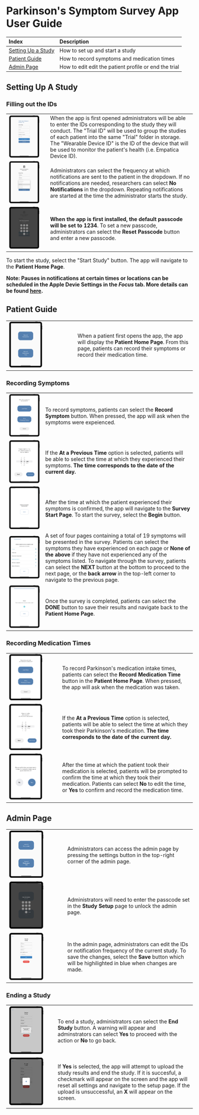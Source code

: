 # Parkinson's Symptom Survey App User Guide


| Index                                                                    | Description                                 |
| :----------------------------------------------------------------------- | :------------------------------------------ |
| [Setting Up a Study](#setting-up-a-study)| How to set up and start a study         |
| [Patient Guide](#patient-guide)                                        | How to record symptoms and medication times                  |
| [Admin Page](#admin-page)                                          | How to edit edit the patient profile or end the trial                   |



## Setting Up A Study

### Filling out the IDs

|   |   |
|---|---|
|<img src="../assets/study_setup.png" width="85%">| When the app is first opened administrators will be able to enter the IDs corresponding to the study they will conduct. The "Trial ID" will be used to group the studies of each patient into the same "Trial" folder in storage. The "Wearable Device ID" is the ID of the device that will be used to monitor the patient's health (i.e. Empatica Device ID). |
|<img src="../assets/select_notifications.png" width="85%">| Administrators can select the frequency at which notifications are sent to the patient in the dropdown. If no notifications are needed, researchers can select **No Notifications** in the dropdown. Repeating notifications are started at the time the administrator starts the study.  |
|<img src="../assets/confirm_new_passcode.png" width="85%">| **When the app is first installed, the default passcode will be set to 1234**. To set a new passcode, administrators can select the **Reset Passcode** button and enter a new passcode. |

To start the study, select the "Start Study" button. The app will navigate to the **Patient Home Page**.

**Note: Pauses in notifications at certain times or locations can be scheduled in the Apple Devie Settings in the *Focus* tab. More details can be found [here](https://support.apple.com/en-ca/HT204321#:~:text=Go%20to%20Settings%20%3E%20Focus.,while%20using%20a%20certain%20app.).**

## Patient Guide

|   |   |
|---|---|
|<img src="../assets/patient_home_page.png" width="53%">| When a patient first opens the app, the app will display the **Patient Home Page**. From this page, patients can record their symptoms or record their medication time. |

### Recording Symptoms

|   |   |
|---|---|
|<img src="../assets/now_or_previous_survey.png" width="100%">| To record symptoms, patients can select the **Record Symptom** button. When pressed, the app will ask when the symptoms were expeienced.  |
|<img src="../assets/survey_time_pick.png" width="100%">| If the **At a Previous Time** option is selected, patients will be able to select the time at which they experienced their symptoms. **The time corresponds to the date of the current day.** |
|<img src="../assets/survey_start.png" width="100%">| After the time at which the patient experienced their symptoms is confirmed, the app will navigate to the **Survey Start Page**. To start the survey, select the **Begin** button.  |
|<img src="../assets/survey_selected.png" width="100%">| A set of four pages containing a total of 19 symptoms will be presented in the survey. Patients can select the symptoms they have experienced on each page or **None of the above** if they have not experienced any of the symptoms listed. To navigate through the survey, patients can select the **NEXT** button at the bottom to proceed to the next page, or the **back arrow** in the top-left corner to navigate to the previous page.|
|<img src="../assets/survey_complete.png" width="100%">| Once the survey is completed, patients can select the **DONE** button to save their results and navigate back to the **Patient Home Page**.|


### Recording Medication Times

|   |   |
|---|---|
|<img src="../assets/now_or_previous_medication.png" width="70%">| To record Parkinson's medication intake times, patients can select the **Record Medication Time** button in the **Patient Home Page**. When pressed, the app will ask when the medication was taken.  |
|<img src="../assets/medication_time_pick.png" width="70%">| If the **At a Previous Time** option is selected, patients will be able to select the time at which they took their Parkinson's medication. **The time corresponds to the date of the current day.** |
|<img src="../assets/medication_confirmation.png" width="70%">| After the time at which the patient took their medication is selected, patients will be prompted to confirm the time at which they took their medication. Patients can select **No** to edit the time, or **Yes** to confirm and record the medication time.  |



## Admin Page

|   |   |
|---|---|
|<img src="../assets/patient_home_page.png" width="65%">| Administrators can access the admin page by pressing the settings button in the top-right corner of the admin page. |
|<img src="../assets/admin_passcode.png" width="65%">| Administrators will need to enter the passcode set in the **Study Setup** page to unlock the admin page. |
|<img src="../assets/admin_page.png" width="65%">| In the admin page, administrators can edit the IDs or notification frequency of the current study. To save the changes, select the **Save** button which will be highilighted in blue when changes are made.  |

### Ending a Study
|   |   |
|---|---|
|<img src="../assets/end_study.png" width="80%"> | To end a study, administrators can select the **End Study** button. A warning will appear and adminstrators can select **Yes** to proceed with the action or **No** to go back. |
|<img src="../assets/upload.png" width="80%"> | If **Yes** is selected, the app will attempt to upload the study results and end the study. If it is succesful, a checkmark will appear on the screen and the app will reset all settings and navigate to the setup page. If the upload is unsuccessful, an **X** will appear on the screen. |
